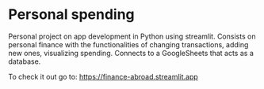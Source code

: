 # Personal spending
 Personal project on app development in Python using streamlit. Consists on personal finance with the functionalities of changing transactions, adding new ones, visualizing spending. Connects to a GoogleSheets that acts as a database.
 
 To check it out go to: https://finance-abroad.streamlit.app
 
